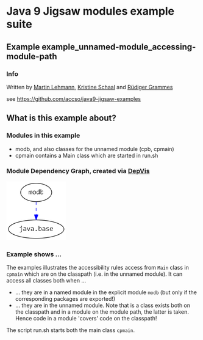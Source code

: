 ﻿# Java 9 Jigsaw modules example suite
## Example example_unnamed-module_accessing-module-path

### Info
Written by [Martin Lehmann](https://github.com/mrtnlhmnn), [Kristine Schaal](https://github.com/kristines) and [Rüdiger Grammes](https://github.com/rgrammes) 

see https://github.com/accso/java9-jigsaw-examples

## What is this example about?

### Modules in this example
* modb, and also classes for the unnamed module (cpb, cpmain)
* cpmain contains a Main class which are started in run.sh

### Module Dependency Graph, created via [DepVis](https://github.com/accso/java9-jigsaw-depvis)
![Example's Module Dependency Graph](moduledependencies.png)

### Example shows ...
The examples illustrates the accessibility rules access from `Main` class in `cpmain` which are on the classpath (i.e. in the unnamed module). It can access all classes both when ...
  - ... they are in a named module in the explicit module `modb` (but only if the corresponding packages are exported!)
  - ... they are in the unnamed module.
Note that is a class exists both on the classpath and in a module on the module path, the latter is taken. Hence code in a module 'covers' code on the classpath!

The script run.sh starts both the main class `cpmain`.
